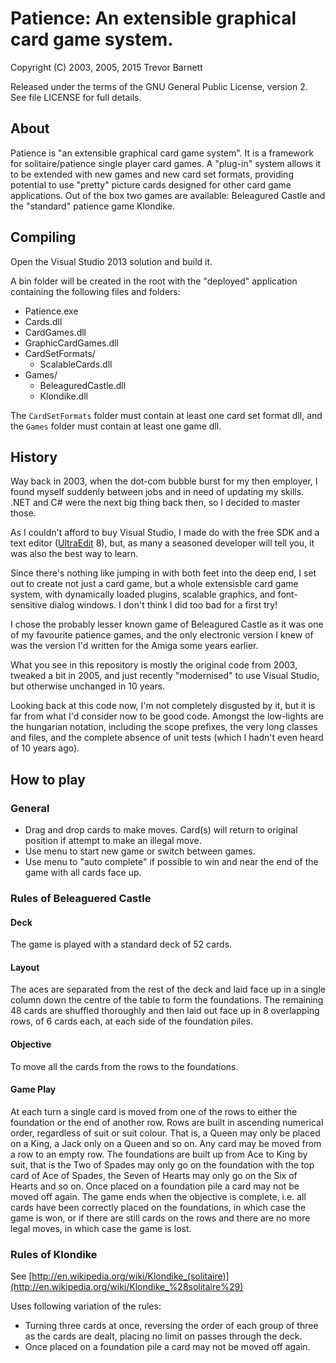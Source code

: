 # Patience: An extensible graphical card game system.
Copyright (C) 2003, 2005, 2015 Trevor Barnett

Released under the terms of the GNU General Public License, version 2.
See file LICENSE for full details.

## About
Patience is "an extensible graphical card game system".  It is a framework for
solitaire/patience single player card games.  A "plug-in" system allows it to be
extended with new games and new card set formats, providing potential to use
"pretty" picture cards designed for other card game applications.
Out of the box two games are available: Beleagured Castle and the "standard"
patience game Klondike.

## Compiling
Open the Visual Studio 2013 solution and build it.

A bin folder will be created in the root with the "deployed" application
containing the following files and folders:

 * Patience.exe
 * Cards.dll
 * CardGames.dll
 * GraphicCardGames.dll
 * CardSetFormats/
   * ScalableCards.dll
 * Games/
   * BeleaguredCastle.dll
   * Klondike.dll

The `CardSetFormats` folder must contain at least one card set format dll, and
the `Games` folder must contain at least one game dll.

## History
Way back in 2003, when the dot-com bubble burst for my then employer, I found
myself suddenly between jobs and in need of updating my skills. .NET and C# were
the next big thing back then, so I decided to master those.

As I couldn't afford to buy Visual Studio, I made do with the free SDK and a
text editor ([UltraEdit](http://www.ultraedit.com/) 8), but, as many a seasoned developer will tell you, it
was also the best way to learn.

Since there's nothing like jumping in with both feet into the deep end, I set
out to create not just a card game, but a whole extensisble card game system,
with dynamically loaded plugins, scalable graphics, and font-sensitive dialog
windows.  I don't think I did too bad for a first try!

I chose the probably lesser known game of Beleagured Castle as it was one of my
favourite patience games, and the only electronic version I knew of was the
version I'd written for the Amiga some years earlier.

What you see in this repository is mostly the original code from 2003, tweaked
a bit in 2005, and just recently "modernised" to use Visual Studio, but
otherwise unchanged in 10 years.

Looking back at this code now, I'm not completely disgusted by it, but it is far
from what I'd consider now to be good code.
Amongst the low-lights are the hungarian notation, including the scope prefixes,
the very long classes and files, and the complete absence of unit tests (which I
hadn't even heard of 10 years ago).

## How to play

### General

 * Drag and drop cards to make moves.  Card(s) will return to original position if attempt to make an illegal move.
 * Use menu to start new game or switch between games.
 * Use menu to "auto complete" if possible to win and near the end of the game with all cards face up.

### Rules of Beleaguered Castle

#### Deck
The game is played with a standard deck of 52 cards.

#### Layout
The aces are separated from the rest of the deck 
and laid face up in a single column down the centre of the table to form 
the foundations.  The remaining 48 cards are shuffled thoroughly and then
laid out face up in 8 overlapping rows, of 6 cards each, at each side of 
the foundation piles.

#### Objective
To move all the cards from the rows to the foundations.

#### Game Play
At each turn a single card is moved from one of the rows to either the 
foundation or the end of another row.  Rows are built in ascending 
numerical order, regardless of suit or suit colour.  That is, a Queen may 
only be placed on a King, a Jack only on a Queen and so on.  Any card may 
be moved from a row to an empty row.
The foundations are built up from Ace to King by suit, that is the Two of 
Spades may only go on the foundation with the top card of Ace of Spades, 
the Seven of Hearts may only go on the Six of Hearts and so on.  Once 
placed on a foundation pile a card may not be moved off again.  The game 
ends when the objective is complete, i.e. all cards have been correctly 
placed on the foundations, in which case the game is won, or if there are 
still cards on the rows and there are no more legal moves, in which case 
the game is lost.

### Rules of Klondike

See [http://en.wikipedia.org/wiki/Klondike_(solitaire)](http://en.wikipedia.org/wiki/Klondike_%28solitaire%29)

Uses following variation of the rules:

 * Turning three cards at once, reversing the order of each group of three as the cards are dealt, placing no limit on passes through the deck.
 * Once placed on a foundation pile a card may not be moved off again.
